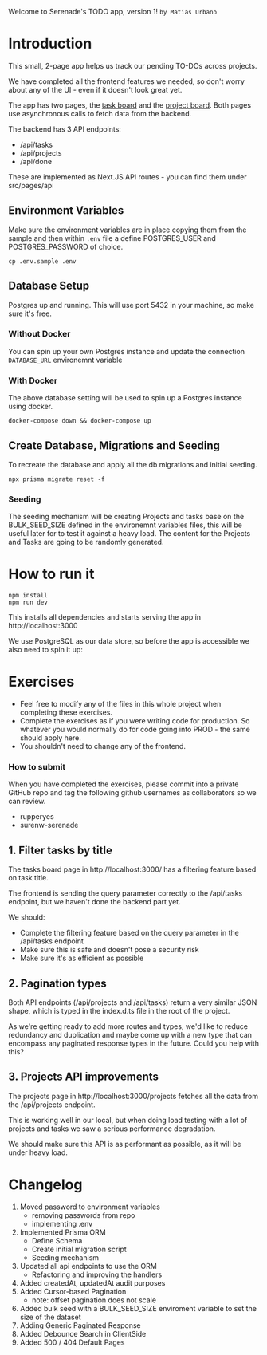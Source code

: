 Welcome to Serenade's TODO app, version 1!
`by Matias Urbano`

# Introduction

This small, 2-page app helps us track our pending TO-DOs across projects.

We have completed all the frontend features we needed, so don't worry about any of the UI - even if it doesn't look great yet.

The app has two pages, the [task board](http://localhost:3000/) and the [project board](http://localhost:3000/projects). 
Both pages use asynchronous calls to fetch data from the backend.

The backend has 3 API endpoints:
- /api/tasks
- /api/projects
- /api/done

These are implemented as Next.JS API routes - you can find them under src/pages/api

## Environment Variables

Make sure the environment variables are in place copying them from the sample and then within `.env` file a define POSTGRES_USER and POSTGRES_PASSWORD of choice. 

 ```
 cp .env.sample .env
 ```

## Database Setup

Postgres up and running. This will use port 5432 in your machine, so make sure it's free.

### Without Docker
You can spin up your own Postgres instance and update the connection `DATABASE_URL` environemnt variable

### With Docker

The above database setting will be used to spin up a Postgres instance using docker.

```shell
docker-compose down && docker-compose up
```

## Create Database, Migrations and Seeding

To recreate the database and apply all the db migrations and initial seeding.

```
npx prisma migrate reset -f 
```

### Seeding
The seeding mechanism will be creating Projects and tasks base on the BULK_SEED_SIZE defined in the environemnt variables files, this will be useful later for to test it against a heavy load. The content for the Projects and Tasks are going to be randomly generated.

# How to run it

```shell
npm install
npm run dev
```

This installs all dependencies and starts serving the app in http://localhost:3000

We use PostgreSQL as our data store, so before the app is accessible we also need to spin it up: 


# Exercises

* Feel free to modify any of the files in this whole project when completing these exercises.
* Complete the exercises as if you were writing code for production. So whatever you would normally do for code going into PROD - the same should apply here.
* You shouldn't need to change any of the frontend.

### How to submit

When you have completed the exercises, please commit into a private GitHub repo and tag the following github usernames as collaborators so we can review.

* rupperyes
* surenw-serenade


## 1. Filter tasks by title

The tasks board page in http://localhost:3000/ has a filtering feature based on task title.

The frontend is sending the query parameter correctly to the /api/tasks endpoint, but we haven't done the backend part yet.

We should:
 - Complete the filtering feature based on the query parameter in the /api/tasks endpoint
 - Make sure this is safe and doesn't pose a security risk
 - Make sure it's as efficient as possible


## 2. Pagination types

Both API endpoints (/api/projects and /api/tasks) return a very similar JSON shape, which is typed in the index.d.ts file
in the root of the project. 

As we're getting ready to add more routes and types, we'd like to reduce redundancy and duplication and maybe come up
with a new type that can encompass any paginated response types in the future. Could you help with this?


## 3. Projects API improvements

The projects page in http://localhost:3000/projects fetches all the data from the /api/projects endpoint.

This is working well in our local, but when doing load testing with a lot of projects and tasks we saw a serious performance degradation.

We should make sure this API is as performant as possible, as it will be under heavy load.

# Changelog

1. Moved password to environment variables
    - removing passwords from repo
    - implementing .env
1. Implemented Prisma ORM
    - Define Schema
    - Create initial migration script
    - Seeding mechanism 
1. Updated all api endpoints to use the ORM
    - Refactoring and improving the handlers
1. Added createdAt, updatedAt audit purposes
1. Added Cursor-based Pagination
    - note: offset pagination does not scale
1. Added bulk seed with a BULK_SEED_SIZE enviroment variable to set the size of the dataset
1. Adding Generic Paginated Response
1. Added Debounce Search in ClientSide
1. Added 500 / 404 Default Pages

